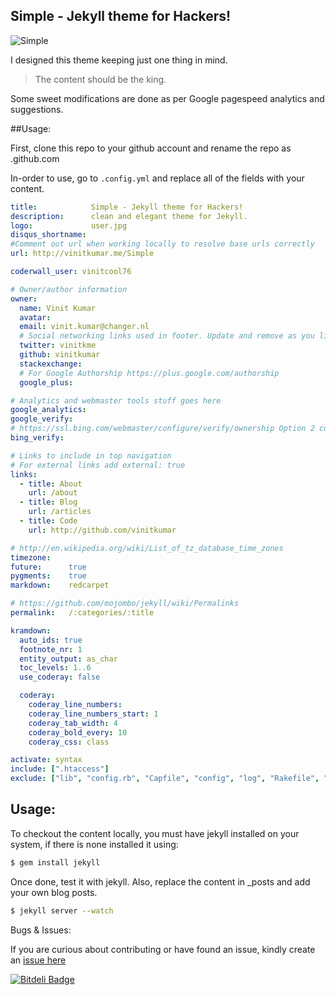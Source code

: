 ## Simple - Jekyll theme for Hackers!

![Simple](http://recordit.co/fQxtoM.gif)

I designed this theme keeping just one thing in mind. 
> The content should be the king.

Some sweet modifications are done as per Google pagespeed analytics and suggestions.

##Usage:

First, clone this repo to your github account and rename the repo as <githubusernmae>.github.com

In-order to use, go to `.config.yml`  and replace all of the fields with your content.

```yaml
title:            Simple - Jekyll theme for Hackers!
description:      clean and elegant theme for Jekyll.
logo:             user.jpg
disqus_shortname:
#Comment out url when working locally to resolve base urls correctly
url: http://vinitkumar.me/Simple              

coderwall_user: vinitcool76

# Owner/author information
owner:
  name: Vinit Kumar          
  avatar:        
  email: vinit.kumar@changer.nl         
  # Social networking links used in footer. Update and remove as you like.
  twitter: vinitkme      
  github: vinitkumar        
  stackexchange:  
  # For Google Authorship https://plus.google.com/authorship
  google_plus: 

# Analytics and webmaster tools stuff goes here
google_analytics: 
google_verify:
# https://ssl.bing.com/webmaster/configure/verify/ownership Option 2 content= goes here
bing_verify:

# Links to include in top navigation
# For external links add external: true
links:
  - title: About
    url: /about
  - title: Blog
    url: /articles
  - title: Code
    url: http://github.com/vinitkumar

# http://en.wikipedia.org/wiki/List_of_tz_database_time_zones
timezone:    
future:      true
pygments:    true
markdown:    redcarpet

# https://github.com/mojombo/jekyll/wiki/Permalinks
permalink:   /:categories/:title

kramdown:
  auto_ids: true
  footnote_nr: 1
  entity_output: as_char
  toc_levels: 1..6
  use_coderay: false

  coderay:
    coderay_line_numbers:
    coderay_line_numbers_start: 1
    coderay_tab_width: 4
    coderay_bold_every: 10
    coderay_css: class

activate: syntax
include: [".htaccess"]
exclude: ["lib", "config.rb", "Capfile", "config", "log", "Rakefile", "Rakefile.rb", "tmp", "less", "*.sublime-project", "*.sublime-workspace", "test", "spec"]

```
## Usage:

To checkout the content locally, you must have jekyll installed on your
system, if there is none installed it using:

```bash
$ gem install jekyll
```

Once done, test it with jekyll. Also, replace the content in _posts and add your own blog posts.

```bash
$ jekyll server --watch
```

Bugs & Issues:

If you are curious about contributing or have found an issue, kindly
create an [issue here](https://github.com/vinitkumar/Simple/issues)







[![Bitdeli Badge](https://d2weczhvl823v0.cloudfront.net/vinitkumar/simple/trend.png)](https://bitdeli.com/free "Bitdeli Badge")

